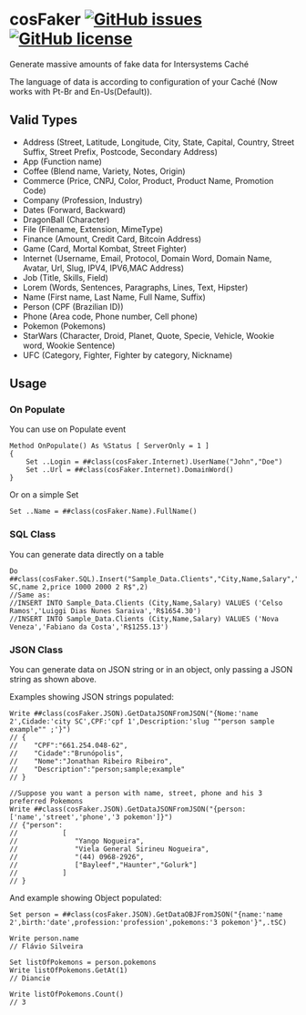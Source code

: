 # cosFaker [![GitHub issues](https://img.shields.io/github/issues/henryhamon/cosfaker.svg)](https://github.com/henryhamon/cosfaker/issues) [![GitHub license](https://img.shields.io/badge/license-MIT-blue.svg)](https://raw.githubusercontent.com/henryhamon/cosfaker/master/LICENSE) 
Generate massive amounts of fake data for Intersystems Caché

The language of data is according to configuration of your Caché (Now works with Pt-Br and En-Us(Default)).

## Valid Types
* Address (Street, Latitude, Longitude, City, State, Capital, Country, Street Suffix, Street Prefix, Postcode, Secondary Address)
* App (Function name)
* Coffee (Blend name, Variety, Notes, Origin)
* Commerce (Price, CNPJ, Color, Product, Product Name, Promotion Code)
* Company (Profession, Industry)
* Dates (Forward, Backward)
* DragonBall (Character)
* File (Filename, Extension, MimeType)
* Finance (Amount, Credit Card, Bitcoin Address)
* Game (Card, Mortal Kombat, Street Fighter)
* Internet (Username, Email, Protocol, Domain Word, Domain Name, Avatar, Url, Slug, IPV4, IPV6,MAC Address)
* Job (Title, Skills, Field)
* Lorem (Words, Sentences, Paragraphs, Lines, Text, Hipster)
* Name (First name, Last Name, Full Name, Suffix)
* Person (CPF (Brazilian ID))
* Phone (Area code, Phone number, Cell phone)
* Pokemon (Pokemons)
* StarWars (Character, Droid, Planet, Quote, Specie, Vehicle, Wookie word, Wookie Sentence)
* UFC (Category, Fighter, Fighter by category, Nickname)


## Usage

### On Populate

You can use on Populate event

```cos
Method OnPopulate() As %Status [ ServerOnly = 1 ]
{
	Set ..Login = ##class(cosFaker.Internet).UserName("John","Doe")
	Set ..Url = ##class(cosFaker.Internet).DomainWord()
}
```
Or on a simple Set

```cos
Set ..Name = ##class(cosFaker.Name).FullName()
```

### SQL Class

You can generate data directly on a table

```cos
Do ##class(cosFaker.SQL).Insert("Sample_Data.Clients","City,Name,Salary","city SC,name 2,price 1000 2000 2 R$",2)
//Same as:
//INSERT INTO Sample_Data.Clients (City,Name,Salary) VALUES ('Celso Ramos','Luiggi Dias Nunes Saraiva','R$1654.30')
//INSERT INTO Sample_Data.Clients (City,Name,Salary) VALUES ('Nova Veneza','Fabiano da Costa','R$1255.13')
```

### JSON Class

You can generate data on JSON string or in an object, only passing a JSON string as shown above.

Examples showing JSON strings populated:
```cos
Write ##class(cosFaker.JSON).GetDataJSONFromJSON("{Nome:'name 2',Cidade:'city SC',CPF:'cpf 1',Description:'slug ""person sample example"" ;'}")
// {
//    "CPF":"661.254.048-62",
//    "Cidade":"Brunópolis",
//    "Nome":"Jonathan Ribeiro Ribeiro",
//    "Description":"person;sample;example"
// }
```

```cos
//Suppose you want a person with name, street, phone and his 3 preferred Pokemons
Write ##class(cosFaker.JSON).GetDataJSONFromJSON("{person:['name','street','phone','3 pokemon']}")  
// {"person":
//           [
//              "Yango Nogueira",
//              "Viela General Sirineu Nogueira",
//              "(44) 0968-2926",
//              ["Bayleef","Haunter","Golurk"]
//           ]
// }
```

And example showing Object populated:
```cos
Set person = ##class(cosFaker.JSON).GetDataOBJFromJSON("{name:'name 2',birth:'date',profession:'profession',pokemons:'3 pokemon'}",.tSC)

Write person.name
// Flávio Silveira

Set listOfPokemons = person.pokemons          
Write listOfPokemons.GetAt(1)
// Diancie

Write listOfPokemons.Count()
// 3
```
